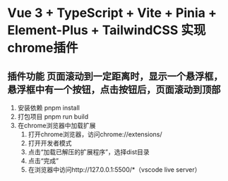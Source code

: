 # Vue 3 + TypeScript + Vite + Pinia + Element-Plus + TailwindCSS 实现chrome插件
## 插件功能 页面滚动到一定距离时，显示一个悬浮框，悬浮框中有一个按钮，点击按钮后，页面滚动到顶部

1. 安装依赖 pnpm install
2. 打包项目 pnpm run build
3. 在chrome浏览器中加载扩展
   1. 打开chrome浏览器，访问chrome://extensions/
   2. 打开开发者模式
   3. 点击“加载已解压的扩展程序”，选择dist目录
   4. 点击“完成”
   5. 在浏览器中访问http://127.0.0.1:5500/*（vscode live server）